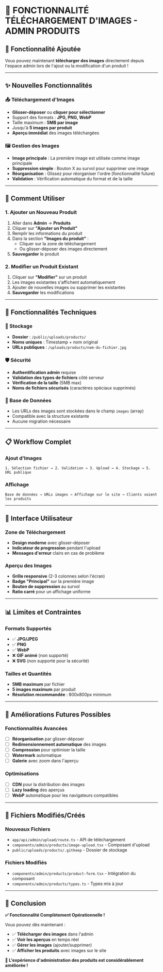 # 📸 FONCTIONNALITÉ TÉLÉCHARGEMENT D'IMAGES - ADMIN PRODUITS

## 🎯 Fonctionnalité Ajoutée

Vous pouvez maintenant **télécharger des images** directement depuis l'espace admin lors de l'ajout ou la modification d'un produit !

---

## ✨ Nouvelles Fonctionnalités

### 📤 Téléchargement d'Images
- **Glisser-déposer** ou **cliquer pour sélectionner**
- Support des formats : **JPG, PNG, WebP**
- Taille maximum : **5MB par image**
- Jusqu'à **5 images par produit**
- **Aperçu immédiat** des images téléchargées

### 🖼️ Gestion des Images
- **Image principale** : La première image est utilisée comme image principale
- **Suppression simple** : Bouton X au survol pour supprimer une image
- **Réorganisation** : Glissez pour réorganiser l'ordre (fonctionnalité future)
- **Validation** : Vérification automatique du format et de la taille

---

## 🚀 Comment Utiliser

### 1. Ajouter un Nouveau Produit
1. Aller dans **Admin** → **Produits**
2. Cliquer sur **"Ajouter un Produit"**
3. Remplir les informations du produit
4. Dans la section **"Images du produit"** :
   - Cliquer sur la zone de téléchargement
   - Ou glisser-déposer des images directement
5. **Sauvegarder** le produit

### 2. Modifier un Produit Existant
1. Cliquer sur **"Modifier"** sur un produit
2. Les images existantes s'affichent automatiquement
3. Ajouter de nouvelles images ou supprimer les existantes
4. **Sauvegarder** les modifications

---

## 🔧 Fonctionnalités Techniques

### 📁 Stockage
- **Dossier** : `/public/uploads/products/`
- **Noms uniques** : Timestamp + nom original
- **URLs publiques** : `/uploads/products/nom-du-fichier.jpg`

### 🛡️ Sécurité
- **Authentification admin** requise
- **Validation des types de fichiers** côté serveur
- **Vérification de la taille** (5MB max)
- **Noms de fichiers sécurisés** (caractères spéciaux supprimés)

### 💾 Base de Données
- Les URLs des images sont stockées dans le champ `images` (array)
- Compatible avec la structure existante
- Aucune migration nécessaire

---

## 📋 Workflow Complet

### Ajout d'Images
```
1. Sélection fichier → 2. Validation → 3. Upload → 4. Stockage → 5. URL publique
```

### Affichage
```
Base de données → URLs images → Affichage sur le site → Clients voient les produits
```

---

## 🎨 Interface Utilisateur

### Zone de Téléchargement
- **Design moderne** avec glisser-déposer
- **Indicateur de progression** pendant l'upload
- **Messages d'erreur** clairs en cas de problème

### Aperçu des Images
- **Grille responsive** (2-3 colonnes selon l'écran)
- **Badge "Principal"** sur la première image
- **Bouton de suppression** au survol
- **Ratio carré** pour un affichage uniforme

---

## 📊 Limites et Contraintes

### Formats Supportés
- ✅ **JPG/JPEG** 
- ✅ **PNG**
- ✅ **WebP**
- ❌ **GIF animé** (non supporté)
- ❌ **SVG** (non supporté pour la sécurité)

### Tailles et Quantités
- **5MB maximum** par fichier
- **5 images maximum** par produit
- **Résolution recommandée** : 800x800px minimum

---

## 🔄 Améliorations Futures Possibles

### Fonctionnalités Avancées
- [ ] **Réorganisation** par glisser-déposer
- [ ] **Redimensionnement automatique** des images
- [ ] **Compression** pour optimiser la taille
- [ ] **Watermark** automatique
- [ ] **Galerie** avec zoom dans l'aperçu

### Optimisations
- [ ] **CDN** pour la distribution des images
- [ ] **Lazy loading** des aperçus
- [ ] **WebP** automatique pour les navigateurs compatibles

---

## 📁 Fichiers Modifiés/Créés

### Nouveaux Fichiers
- `app/api/admin/upload/route.ts` - API de téléchargement
- `components/admin/products/image-upload.tsx` - Composant d'upload
- `public/uploads/products/.gitkeep` - Dossier de stockage

### Fichiers Modifiés
- `components/admin/products/product-form.tsx` - Intégration du composant
- `components/admin/products/types.ts` - Types mis à jour

---

## 🎉 Conclusion

**✅ Fonctionnalité Complètement Opérationnelle !**

Vous pouvez dès maintenant :
- ✅ **Télécharger des images** dans l'admin
- ✅ **Voir les aperçus** en temps réel
- ✅ **Gérer les images** (ajouter/supprimer)
- ✅ **Afficher les produits** avec images sur le site

**🚀 L'expérience d'administration des produits est considérablement améliorée !**
